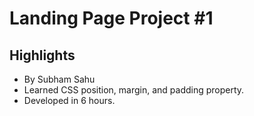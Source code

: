 # Landing Page Project #1

## Highlights
- By Subham Sahu
- Learned CSS position, margin, and padding property.
- Developed in 6 hours.